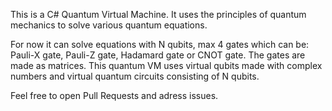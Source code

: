 This is a C# Quantum Virtual Machine. It uses the principles of quantum mechanics to solve various quantum equations.

For now it can solve equations with N qubits, max 4 gates which can be: Pauli-X gate, Pauli-Z gate, Hadamard gate or CNOT gate. The gates are made as matrices.
This quantum VM uses virtual qubits made with complex numbers and virtual quantum circuits consisting of N qubits.

Feel free to open Pull Requests and adress issues.
